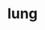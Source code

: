 ---
title: lung
release_version: v1.2
hra_release_version:
  - v1.0
  - v1.1
  - v1.2
model_type: asct-b
description: '[Anatomical Structures, Cell Types, plus Biomarkers (ASCT+B) tables](https://hubmapconsortium.github.io/ccf/pages/ccf-anatomical-structures.html) aim to capture the nested *part_of* structure of anatomical human body parts, the typology of cells, and biomarkers used to identify cell types. The tables are authored and reviewed by an international team of experts. This Single Lung Lobe table simplifies the ASCT+B table from Lung v1.1, to consider the anatomical and cellular composition of  the lower respiratory tract of one lung lobe as representative of the five human lung lobes, reducing table redundancies in structure and cell nomenclature and to improve visualization by the ASCT+B Reporter. '
creators:
  - 0000-0002-9185-3994
project_leads:
  - 0000-0002-3321-6137
reviewers:
  - 0000-0001-5109-6514 
  - 0000-0002-3293-5463
creation_date: 2021-05-06T00:00:00
license: CC BY 4.0
publisher:  HuBMAP 
funder:  National Institutes of Health 
award_number:  OT2OD026671 
hubmap_id:  HBM396.QVLQ.449 
datatable: ASCT-B_VH_Lung.csv
doi: https://doi.org/10.48539/HBM396.QVLQ.449
---